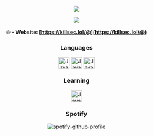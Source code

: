 <p align="center">
  <a href="https://killsec.lol/@"><img src="https://readme-typing-svg.herokuapp.com?font=VT323&size=100&color=280137&center=true&width=1200&height=140&lines=S+L+V+T;K+I+L+L+S+E+C;/+V+A+P+E"></a>
</p>

<div align="center">

<a href="https://discordapp.com/users/873159054627856394" target="_blank"> <img src="https://discord.c99.nl/widget/theme-4/873159054627856394.png"/></a>

🌐・**Website: [https://killsec.lol/@](https://killsec.lol/@)** 

### Languages
<img align="center" alt="Java" width="30px" src="https://cdn.jsdelivr.net/gh/devicons/devicon/icons/csharp/csharp-original.svg" />
<img align="center" alt="Java" width="30px" src="https://cdn.jsdelivr.net/gh/devicons/devicon/icons/python/python-original.svg" />
<img align="center" alt="Java" width="30px" src="https://cdn.jsdelivr.net/gh/devicons/devicon/icons/c/c-original.svg" />

### Learning
<img align="center" alt="Java" width="30px" src="https://cdn.jsdelivr.net/gh/devicons/devicon/icons/javascript/javascript-original.svg" />

### Spotify
[![spotify-github-profile](https://spotify-github-profile.vercel.app/api/view?uid=kcvvm103s1z8d9ggoyscwrvxl&cover_image=true&theme=default&show_offline=false&background_color=121212&interchange=false)](https://github.com/kittinan/spotify-github-profile)
